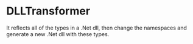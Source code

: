 DLLTransformer
==============

It reflects all of the types in a .Net dll, then change the namespaces and generate a new .Net dll with these types.
